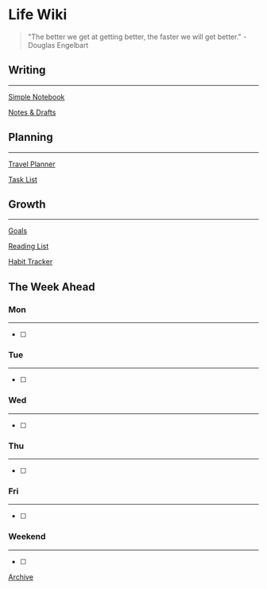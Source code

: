 # Life Wiki

> "The better we get at getting better, the faster we will get better." - Douglas Engelbart
> 

## Writing

---

[Simple Notebook](Life%20Wiki%207a28b907d71a4d42bad28551dd1f1dab/Simple%20Notebook%2075b1f454b13b404ead0e5d7a62e140c4.csv)

[Notes & Drafts](Life%20Wiki%207a28b907d71a4d42bad28551dd1f1dab/Notes%20&%20Drafts%208016530e8db642a3b441f47f342c8695.csv)

## Planning

---

[Travel Planner](Life%20Wiki%207a28b907d71a4d42bad28551dd1f1dab/Travel%20Planner%205829d95d7d9f42d0bb66c315e2843d50.md)

[Task List](Life%20Wiki%207a28b907d71a4d42bad28551dd1f1dab/Task%20List%2025f6cfb9e62344479108e3ec4375df13.csv)

## Growth

---

[Goals](Life%20Wiki%207a28b907d71a4d42bad28551dd1f1dab/Goals%20d23774471bce471487967ca81b2dedac.csv)

[Reading List](Life%20Wiki%207a28b907d71a4d42bad28551dd1f1dab/Reading%20List%20682770ec13a24ee18bd64310e7408708.md)

[Habit Tracker](Life%20Wiki%207a28b907d71a4d42bad28551dd1f1dab/Habit%20Tracker%204e4b117d0f7c44afb687afd0f6f81bd1.csv)

## The Week Ahead

### Mon

---

- [ ]  

### Tue

---

- [ ]  

### Wed

---

- [ ]  

### Thu

---

- [ ]  

### Fri

---

- [ ]  

### Weekend

---

- [ ]  

[Archive](Life%20Wiki%207a28b907d71a4d42bad28551dd1f1dab/Archive%2094f29bd875a94054891b86ef44ede1ca.md)